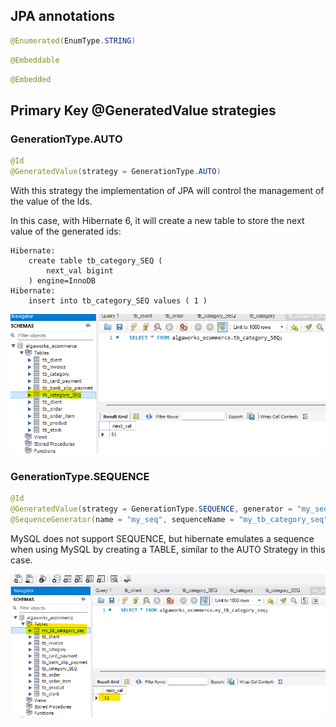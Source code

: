 ## JPA annotations

```java
@Enumerated(EnumType.STRING)
```

```java
@Embeddable
```

```java
@Embedded
```

## Primary Key @GeneratedValue strategies

### GenerationType.AUTO

```java
@Id
@GeneratedValue(strategy = GenerationType.AUTO)
```

With this strategy the implementation of JPA will control the management of the value of the Ids.

In this case, with Hibernate 6, it will create a new table to store the next value of the generated ids:

```shell
Hibernate: 
    create table tb_category_SEQ (
        next_val bigint
    ) engine=InnoDB
Hibernate: 
    insert into tb_category_SEQ values ( 1 )
```

![AUTO-Strategy.png](docs/new-table_AUTO_strategy.png "new-table-tb_category_SEQ")

### GenerationType.SEQUENCE

```java
@Id
@GeneratedValue(strategy = GenerationType.SEQUENCE, generator = "my_seq")
@SequenceGenerator(name = "my_seq", sequenceName = "my_tb_category_seq")
```

MySQL does not support SEQUENCE, but hibernate emulates a sequence when using MySQL by creating a TABLE, similar to the 
AUTO Strategy in this case.

![SEQUENCE_Strategy.png](docs/new-table_SEQUENCE_strategy.png)

### 
